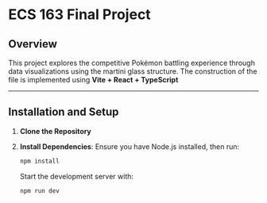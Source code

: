 # ECS 163 Final Project
## Overview

This project explores the competitive Pokémon battling experience through data visualizations using the martini glass structure. The construction of the file is implemented using **Vite + React + TypeScript**

---

## Installation and Setup

1. **Clone the Repository**

2. **Install Dependencies**:
    Ensure you have Node.js installed, then run:
    ```bash
    npm install
    ```
    Start the development server with:
    ```bash
    npm run dev
    ```
    

